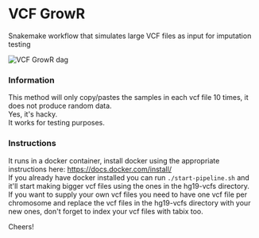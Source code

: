 # VCF GrowR
Snakemake workflow that simulates large VCF files as input for imputation testing

![VCF GrowR dag](https://raw.githubusercontent.com/oskarvid/VCF-GrowR/master/.dag.png)

### Information
This method will only copy/pastes the samples in each vcf file 10 times, it does not produce random data.  
Yes, it's hacky.  
It works for testing purposes.  

### Instructions
It runs in a docker container, install docker using the appropriate instructions here: https://docs.docker.com/install/  
If you already have docker installed you can run `./start-pipeline.sh` and it'll start making bigger vcf files using the ones in the hg19-vcfs directory.  
If you want to supply your own vcf files you need to have one vcf file per chromosome and replace the vcf files in the hg19-vcfs directory with your new ones, 
don't forget to index your vcf files with tabix too.

Cheers!
